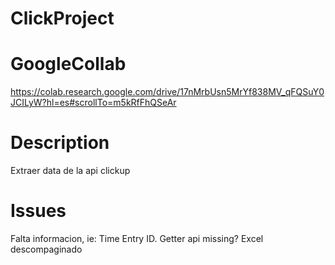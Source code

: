 # ClickProject

# GoogleCollab
https://colab.research.google.com/drive/17nMrbUsn5MrYf838MV_qFQSuY0JCILyW?hl=es#scrollTo=m5kRfFhQSeAr

# Description

Extraer data de la api clickup

# Issues

Falta informacion, ie: Time Entry ID. Getter api missing?
Excel descompaginado

